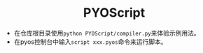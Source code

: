 <div align="center">

# PYOScript

</div>

- 在仓库根目录使用`python PYOScript/compiler.py`来体验示例用法。
- 在pyos控制台中输入`script xxx.pyos`命令来运行脚本。
